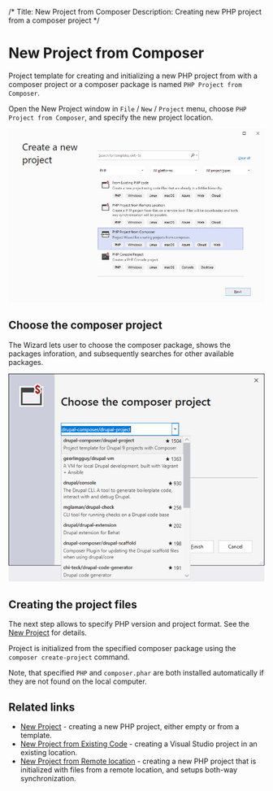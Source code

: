 /*
Title: New Project from Composer
Description: Creating new PHP project from a composer project
*/

# New Project from Composer

Project template for creating and initializing a new PHP project from with a composer project or a composer package is named `PHP Project from Composer`.

Open the New Project window in `File` / `New` / `Project` menu, choose `PHP Project from Composer`, and specify the new project location.

![new project from composer](imgs/new-project-composer-template.png)

## Choose the composer project

The Wizard lets user to choose the composer package, shows the packages inforation, and subsequently searches for other available packages.

![composer list](imgs/new-project-composer.png)

## Creating the project files

The next step allows to specify PHP version and project format. See the [New Project](new-project) for details.

Project is initialized from the specified composer package using the `composer create-project` command.

Note, that specified `PHP` and `composer.phar` are both installed automatically if they are not found on the local computer.

## Related links

- [New Project](new-project) - creating a new PHP project, either empty or from a template.
- [New Project from Existing Code](from-existing-code) - creating a Visual Studio project in an existing location.
- [New Project from Remote location](new-project-remote) - creating a new PHP project that is initialized with files from a remote location, and setups both-way synchronization.